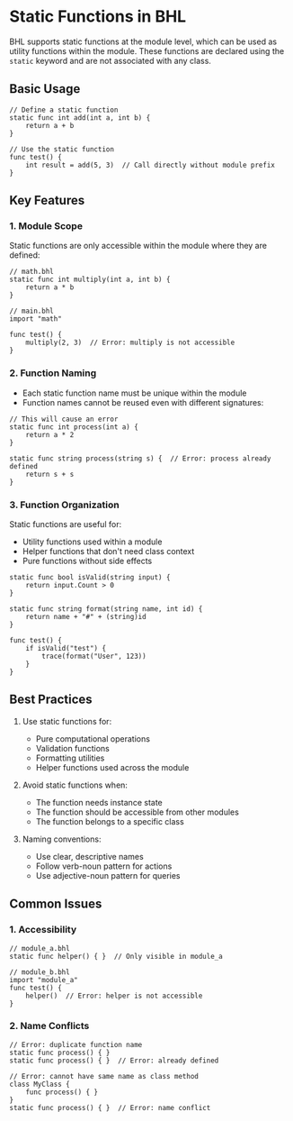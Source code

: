 # Static Functions in BHL

BHL supports static functions at the module level, which can be used as utility functions within the module. These functions are declared using the `static` keyword and are not associated with any class.

## Basic Usage

```bhl
// Define a static function
static func int add(int a, int b) {
    return a + b
}

// Use the static function
func test() {
    int result = add(5, 3)  // Call directly without module prefix
}
```

## Key Features

### 1. Module Scope

Static functions are only accessible within the module where they are defined:

```bhl
// math.bhl
static func int multiply(int a, int b) {
    return a * b
}

// main.bhl
import "math"

func test() {
    multiply(2, 3)  // Error: multiply is not accessible
}
```

### 2. Function Naming

- Each static function name must be unique within the module
- Function names cannot be reused even with different signatures:

```bhl
// This will cause an error
static func int process(int a) {
    return a * 2
}

static func string process(string s) {  // Error: process already defined
    return s + s
}
```

### 3. Function Organization

Static functions are useful for:
- Utility functions used within a module
- Helper functions that don't need class context
- Pure functions without side effects

```bhl
static func bool isValid(string input) {
    return input.Count > 0
}

static func string format(string name, int id) {
    return name + "#" + (string)id
}

func test() {
    if isValid("test") {
        trace(format("User", 123))
    }
}
```

## Best Practices

1. Use static functions for:
   - Pure computational operations
   - Validation functions
   - Formatting utilities
   - Helper functions used across the module

2. Avoid static functions when:
   - The function needs instance state
   - The function should be accessible from other modules
   - The function belongs to a specific class

3. Naming conventions:
   - Use clear, descriptive names
   - Follow verb-noun pattern for actions
   - Use adjective-noun pattern for queries

## Common Issues

### 1. Accessibility

```bhl
// module_a.bhl
static func helper() { }  // Only visible in module_a

// module_b.bhl
import "module_a"
func test() {
    helper()  // Error: helper is not accessible
}
```

### 2. Name Conflicts

```bhl
// Error: duplicate function name
static func process() { }
static func process() { }  // Error: already defined

// Error: cannot have same name as class method
class MyClass {
    func process() { }
}
static func process() { }  // Error: name conflict
```
